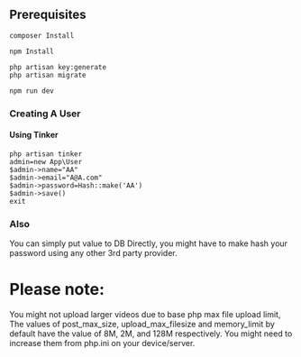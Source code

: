 ## Prerequisites
```
composer Install
```
```
npm Install
```
```
php artisan key:generate
php artisan migrate
```
```
npm run dev
```
### Creating A User

#### Using Tinker
``` <?PHP
php artisan tinker
admin=new App\User
$admin->name="AA"
$admin->email="A@A.com"
$admin->password=Hash::make('AA')
$admin->save()
exit
```


### Also
You can simply put value to DB Directly, you might have to make hash your password using any other 3rd party provider.

# Please note: 
You might not upload larger videos due to base php max file upload limit, The values of post_max_size, upload_max_filesize and memory_limit by default have the value of 8M, 2M, and 128M respectively. You might need to increase them from php.ini on your device/server.
